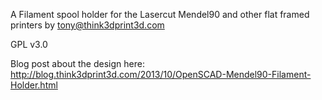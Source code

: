 A Filament spool holder for the Lasercut Mendel90 and other flat framed printers
by tony@think3dprint3d.com

GPL v3.0

Blog post about the design here:
http://blog.think3dprint3d.com/2013/10/OpenSCAD-Mendel90-Filament-Holder.html

